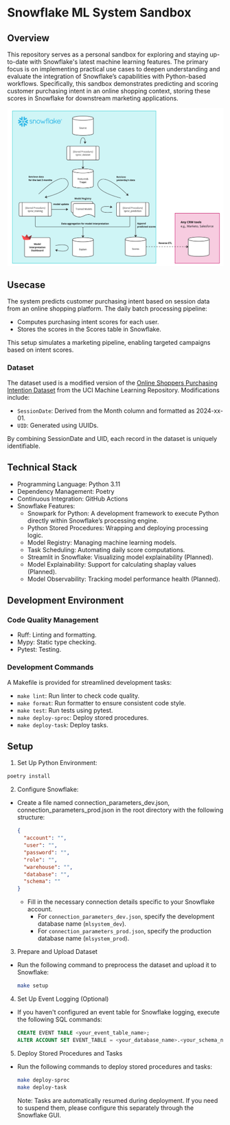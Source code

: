 # Snowflake ML System Sandbox

## Overview

This repository serves as a personal sandbox for exploring and staying up-to-date with Snowflake's latest machine learning features. The primary focus is on implementing practical use cases to deepen understanding and evaluate the integration of Snowflake’s capabilities with Python-based workflows. Specifically, this sandbox demonstrates predicting and scoring customer purchasing intent in an online shopping context, storing these scores in Snowflake for downstream marketing applications.

![system_overview](./images/overview.png)

## Usecase

The system predicts customer purchasing intent based on session data from an online shopping platform. The daily batch processing pipeline:
- Computes purchasing intent scores for each user.
- Stores the scores in the Scores table in Snowflake.

This setup simulates a marketing pipeline, enabling targeted campaigns based on intent scores.

### Dataset
The dataset used is a modified version of the [Online Shoppers Purchasing Intention Dataset](https://archive.ics.uci.edu/dataset/468/online+shoppers+purchasing+intention+dataset) from the UCI Machine Learning Repository. Modifications include:
- `SessionDate`: Derived from the Month column and formatted as 2024-xx-01.
- `UID`: Generated using UUIDs.

By combining SessionDate and UID, each record in the dataset is uniquely identifiable. 

## Technical Stack

- Programming Language: Python 3.11
- Dependency Management: Poetry
- Continuous Integration: GitHub Actions
- Snowflake Features:
    - Snowpark for Python: A development framework to execute Python directly within Snowflake’s processing engine. 
    - Python Stored Procedures: Wrapping and deploying processing logic.
    - Model Registry: Managing machine learning models.
    - Task Scheduling: Automating daily score computations.
    - Streamlit in Snowflake: Visualizing model explainability (Planned).
    - Model Explainability: Support for calculating shaplay values (Planned).
    - Model Observability: Tracking model performance health (Planned).

## Development Environment

### Code Quality Management
- Ruff: Linting and formatting.
- Mypy: Static type checking.
- Pytest: Testing.

### Development Commands

A Makefile is provided for streamlined development tasks:
- `make lint`: Run linter to check code quality.
- `make format`: Run formatter to ensure consistent code style.
- `make test`: Run tests using pytest.
- `make deploy-sproc`: Deploy stored procedures.
- `make deploy-task`: Deploy tasks.

## Setup

1. Set Up Python Environment:
```bash
poetry install
```

2. Configure Snowflake:
- Create a file named connection_parameters_dev.json, connection_parameters_prod.json in the root directory with the following structure:
  ```json
  {
    "account": "",
    "user": "",
    "password": "",
    "role": "",
    "warehouse": "",
    "database": "", 
    "schema": ""
  }
  ```
  - Fill in the necessary connection details specific to your Snowflake account.
    - For `connection_parameters_dev.json`, specify the development database name (`mlsystem_dev`).
    - For `connection_parameters_prod.json`, specify the production database name (`mlsystem_prod`).



3. Prepare and Upload Dataset
- Run the following command to preprocess the dataset and upload it to Snowflake:
  ```bash
  make setup
  ```

4. Set Up Event Logging (Optional)
- If you haven't configured an event table for Snowflake logging, execute the following SQL commands:
  ```sql
  CREATE EVENT TABLE <your_event_table_name>;
  ALTER ACCOUNT SET EVENT_TABLE = <your_database_name>.<your_schema_name>.<your_event_table_name>;
  ```

5. Deploy Stored Procedures and Tasks
- Run the following commands to deploy stored procedures and tasks:
  ```bash
  make deploy-sproc
  make deploy-task
  ```
  Note: Tasks are automatically resumed during deployment. If you need to suspend them, please configure this separately through the Snowflake GUI.
